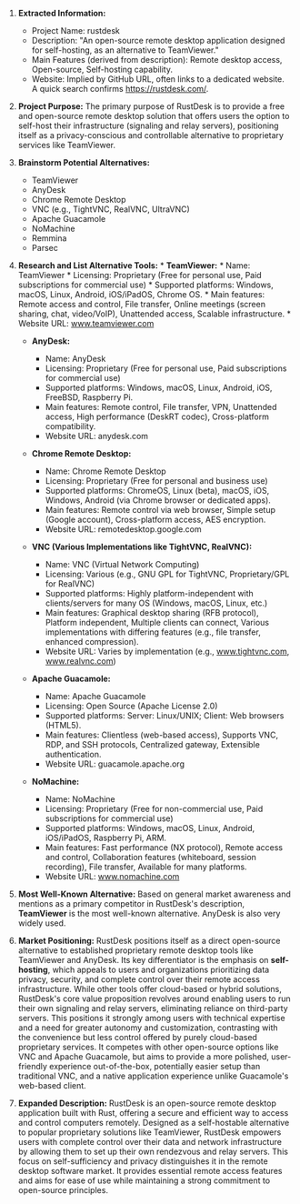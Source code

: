 1.  **Extracted Information:**
    *   Project Name: rustdesk
    *   Description: "An open-source remote desktop application designed for self-hosting, as an alternative to TeamViewer."
    *   Main Features (derived from description): Remote desktop access, Open-source, Self-hosting capability.
    *   Website: Implied by GitHub URL, often links to a dedicated website. A quick search confirms https://rustdesk.com/.

2.  **Project Purpose:** The primary purpose of RustDesk is to provide a free and open-source remote desktop solution that offers users the option to self-host their infrastructure (signaling and relay servers), positioning itself as a privacy-conscious and controllable alternative to proprietary services like TeamViewer.

3.  **Brainstorm Potential Alternatives:**
    *   TeamViewer
    *   AnyDesk
    *   Chrome Remote Desktop
    *   VNC (e.g., TightVNC, RealVNC, UltraVNC)
    *   Apache Guacamole
    *   NoMachine
    *   Remmina
    *   Parsec

4.  **Research and List Alternative Tools:**
        *   **TeamViewer:**
        *   Name: TeamViewer
        *   Licensing: Proprietary (Free for personal use, Paid subscriptions for commercial use)
        *   Supported platforms: Windows, macOS, Linux, Android, iOS/iPadOS, Chrome OS.
        *   Main features: Remote access and control, File transfer, Online meetings (screen sharing, chat, video/VoIP), Unattended access, Scalable infrastructure.
        *   Website URL: www.teamviewer.com

    *   **AnyDesk:**
        *   Name: AnyDesk
        *   Licensing: Proprietary (Free for personal use, Paid subscriptions for commercial use)
        *   Supported platforms: Windows, macOS, Linux, Android, iOS, FreeBSD, Raspberry Pi.
        *   Main features: Remote control, File transfer, VPN, Unattended access, High performance (DeskRT codec), Cross-platform compatibility.
        *   Website URL: anydesk.com

    *   **Chrome Remote Desktop:**
        *   Name: Chrome Remote Desktop
        *   Licensing: Proprietary (Free for personal and business use)
        *   Supported platforms: ChromeOS, Linux (beta), macOS, iOS, Windows, Android (via Chrome browser or dedicated apps).
        *   Main features: Remote control via web browser, Simple setup (Google account), Cross-platform access, AES encryption.
        *   Website URL: remotedesktop.google.com

    *   **VNC (Various Implementations like TightVNC, RealVNC):**
        *   Name: VNC (Virtual Network Computing)
        *   Licensing: Various (e.g., GNU GPL for TightVNC, Proprietary/GPL for RealVNC)
        *   Supported platforms: Highly platform-independent with clients/servers for many OS (Windows, macOS, Linux, etc.)
        *   Main features: Graphical desktop sharing (RFB protocol), Platform independent, Multiple clients can connect, Various implementations with differing features (e.g., file transfer, enhanced compression).
        *   Website URL: Varies by implementation (e.g., www.tightvnc.com, www.realvnc.com)

    *   **Apache Guacamole:**
        *   Name: Apache Guacamole
        *   Licensing: Open Source (Apache License 2.0)
        *   Supported platforms: Server: Linux/UNIX; Client: Web browsers (HTML5).
        *   Main features: Clientless (web-based access), Supports VNC, RDP, and SSH protocols, Centralized gateway, Extensible authentication.
        *   Website URL: guacamole.apache.org

    *   **NoMachine:**
        *   Name: NoMachine
        *   Licensing: Proprietary (Free for non-commercial use, Paid subscriptions for commercial use)
        *   Supported platforms: Windows, macOS, Linux, Android, iOS/iPadOS, Raspberry Pi, ARM.
        *   Main features: Fast performance (NX protocol), Remote access and control, Collaboration features (whiteboard, session recording), File transfer, Available for many platforms.
        *   Website URL: www.nomachine.com

5.  **Most Well-Known Alternative:** Based on general market awareness and mentions as a primary competitor in RustDesk's description, **TeamViewer** is the most well-known alternative. AnyDesk is also very widely used.

6.  **Market Positioning:** RustDesk positions itself as a direct open-source alternative to established proprietary remote desktop tools like TeamViewer and AnyDesk. Its key differentiator is the emphasis on **self-hosting**, which appeals to users and organizations prioritizing data privacy, security, and complete control over their remote access infrastructure. While other tools offer cloud-based or hybrid solutions, RustDesk's core value proposition revolves around enabling users to run their own signaling and relay servers, eliminating reliance on third-party servers. This positions it strongly among users with technical expertise and a need for greater autonomy and customization, contrasting with the convenience but less control offered by purely cloud-based proprietary services. It competes with other open-source options like VNC and Apache Guacamole, but aims to provide a more polished, user-friendly experience out-of-the-box, potentially easier setup than traditional VNC, and a native application experience unlike Guacamole's web-based client.

7.  **Expanded Description:** RustDesk is an open-source remote desktop application built with Rust, offering a secure and efficient way to access and control computers remotely. Designed as a self-hostable alternative to popular proprietary solutions like TeamViewer, RustDesk empowers users with complete control over their data and network infrastructure by allowing them to set up their own rendezvous and relay servers. This focus on self-sufficiency and privacy distinguishes it in the remote desktop software market. It provides essential remote access features and aims for ease of use while maintaining a strong commitment to open-source principles.